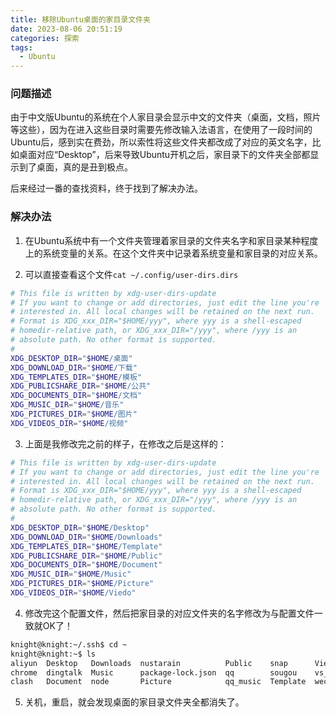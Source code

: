 ```yaml
---
title: 移除Ubuntu桌面的家目录文件夹
date: 2023-08-06 20:51:19
categories: 探索
tags:
  - Ubuntu
---
```


### 问题描述

由于中文版Ubuntu的系统在个人家目录会显示中文的文件夹（桌面，文档，照片等这些），因为在进入这些目录时需要先修改输入法语言，在使用了一段时间的Ubuntu后，感到实在费劲，所以索性将这些文件夹都改成了对应的英文名字，比如桌面对应“Desktop”，后来导致Ubuntu开机之后，家目录下的文件夹全部都显示到了桌面，真的是丑到极点。

后来经过一番的查找资料，终于找到了解决办法。

### 解决办法

1. 在Ubuntu系统中有一个文件夹管理着家目录的文件夹名字和家目录某种程度上的系统变量的关系。在这个文件夹中记录着系统变量和家目录的对应关系。

<!-- more -->

2. 可以直接查看这个文件`cat ~/.config/user-dirs.dirs`

```bash
# This file is written by xdg-user-dirs-update
# If you want to change or add directories, just edit the line you're
# interested in. All local changes will be retained on the next run.
# Format is XDG_xxx_DIR="$HOME/yyy", where yyy is a shell-escaped
# homedir-relative path, or XDG_xxx_DIR="/yyy", where /yyy is an
# absolute path. No other format is supported.
# 
XDG_DESKTOP_DIR="$HOME/桌面"
XDG_DOWNLOAD_DIR="$HOME/下载"
XDG_TEMPLATES_DIR="$HOME/模板"
XDG_PUBLICSHARE_DIR="$HOME/公共"
XDG_DOCUMENTS_DIR="$HOME/文档"
XDG_MUSIC_DIR="$HOME/音乐"
XDG_PICTURES_DIR="$HOME/图片"
XDG_VIDEOS_DIR="$HOME/视频"
```

3. 上面是我修改完之前的样子，在修改之后是这样的：

```bash
# This file is written by xdg-user-dirs-update
# If you want to change or add directories, just edit the line you're
# interested in. All local changes will be retained on the next run.
# Format is XDG_xxx_DIR="$HOME/yyy", where yyy is a shell-escaped
# homedir-relative path, or XDG_xxx_DIR="/yyy", where /yyy is an
# absolute path. No other format is supported.
# 
XDG_DESKTOP_DIR="$HOME/Desktop"
XDG_DOWNLOAD_DIR="$HOME/Downloads"
XDG_TEMPLATES_DIR="$HOME/Template"
XDG_PUBLICSHARE_DIR="$HOME/Public"
XDG_DOCUMENTS_DIR="$HOME/Document"
XDG_MUSIC_DIR="$HOME/Music"
XDG_PICTURES_DIR="$HOME/Picture"
XDG_VIDEOS_DIR="$HOME/Viedo"
```

4. 修改完这个配置文件，然后把家目录的对应文件夹的名字修改为与配置文件一致就OK了！

```bash
knight@knight:~/.ssh$ cd ~
knight@knight:~$ ls
aliyun  Desktop   Downloads  nustarain          Public    snap      Viedo
chrome  dingtalk  Music      package-lock.json  qq        sougou    vs_code
clash   Document  node       Picture            qq_music  Template  wechat
```

5. 关机，重启，就会发现桌面的家目录文件夹全都消失了。